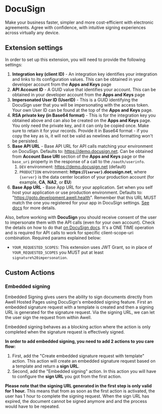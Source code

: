 # DocuSign

Make your business faster, simpler and more cost-efficient with electronic agreements. Agree with confidence, with intuitive signing experiences across virtually any device.

## Extension settings

In order to set up this extension, you will need to provide the following settings:

1. **Integration key (client ID)** - An integration key identifies your integration and links to its configuration values. This can be obtained in your developer account from the **Apps and Keys** page
2. **API Account ID** - A GUID value that identifies your account. This can be obtained in your developer account from the **Apps and Keys** page
3. **Impersonated User ID (UserID)** - This is a GUID identifying the DocuSign user that you will be impersonating with the access token. Your own User ID can be found at the top of the **Apps and Keys** page.
4. **RSA private key (in Base64 format)** - This is for the integration key you obtained above and can also be created on the **Apps and Keys** page. You only need the private key, and it can only be copied once. Make sure to retain it for your records. Provide it in Base64 format - if you copy the key as is, it will not be valid as newlines and formatting won't be persisted.
5. **Base API URL** - Base API URL for API calls matching your environment on DocuSign. Defaults to: https://demo.docusign.net. Can be obtained from **Account Base URI** section of the **Apps and Keys** page or the `base_uri` property in the response of a call to the `/oauth/userinfo`.
   1. `DEV` environment: https://demo.docusign.net (default)
   2. `PRODUCTION` environment: **https://`{server}`.docusign.net**, where `{server}` is the data center location of your production account (for example, **CA**, **NA2**, or **EU**)
6. **Base App URL** - Base App URL for your application. Set when you self host your application or use production environment. Defaults to: "https://goto.development.awell.health". Remember that this URL MUST match the one you registered for your app in DocuSign settings. [See docs](https://developers.docusign.com/platform/configure-app/#redirect-uri) for more details.

Also, before working with **DocuSign** you should receive consent of the user to impersonate them with the API calls (even for your own account). Check the details on how to do that [on DocuSign docs](https://developers.docusign.com/platform/auth/consent/obtaining-individual-consent/). It's a ONE TIME operation and is required for API calls to work for specific client-scope-uri combination. Required params explained below:

- `YOUR_REQUESTED_SCOPES`: This extension uses JWT Grant, so in place of `YOUR_REQUESTED_SCOPES` you MUST put at least `signature%20impersonation`.

## Custom Actions

### Embedded signing

Embedded Signing gives users the ability to sign documents directly from Awell Hosted Pages using DocuSign's embedded signing feature. First an embedded signature request with a template is created and then a signing URL is generated for the signature request. Via the signing URL, we can let the user sign the request from within Awell.

Embedded signing behaves as a blocking action where the action is only completed when the signature request is effectively signed.

**In order to add embedded signing, you need to add 2 actions to you care flow:**

1. First, add the "Create embedded signature request with template" action. This action will create an embedded signature request based on a template and return a **sign URL**.
2. Second, add the "Embedded signing" action. In this action you will have to configure the **sign URL** you got from the first action.

**Please note that the signing URL generated in the first step is only valid for 1 hour.** This means that from as soon as the first action is activated, the user has 1 hour to complete the signing request. When the sign URL has expired, the document cannot be signed anymore and and the process would have to be repeated.

